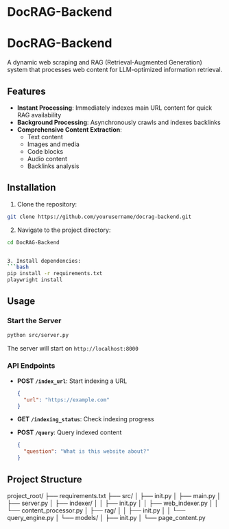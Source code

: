 # DocRAG-Backend
# DocRAG-Backend

A dynamic web scraping and RAG (Retrieval-Augmented Generation) system that processes web content for LLM-optimized information retrieval.

## Features

- **Instant Processing**: Immediately indexes main URL content for quick RAG availability
- **Background Processing**: Asynchronously crawls and indexes backlinks
- **Comprehensive Content Extraction**: 
  - Text content
  - Images and media
  - Code blocks
  - Audio content
  - Backlinks analysis

## Installation

1. Clone the repository:
```bash
git clone https://github.com/yourusername/docrag-backend.git
```

2. Navigate to the project directory:
```bash
cd DocRAG-Backend


3. Install dependencies:
```bash
pip install -r requirements.txt
playwright install
```


## Usage

### Start the Server


```bash
python src/server.py
```


The server will start on `http://localhost:8000`

### API Endpoints

- **POST `/index_url`**: Start indexing a URL
  ```json
  {
    "url": "https://example.com"
  }
  ```

- **GET `/indexing_status`**: Check indexing progress

- **POST `/query`**: Query indexed content
  ```json
  {
    "question": "What is this website about?"
  }
  ```

## Project Structure
project_root/
├── requirements.txt
├── src/
│ ├── init.py
│ ├── main.py
│ ├── server.py
│ ├── indexer/
│ │ ├── init.py
│ │ ├── web_indexer.py
│ │ └── content_processor.py
│ ├── rag/
│ │ ├── init.py
│ │ └── query_engine.py
│ └── models/
│ ├── init.py
│ └── page_content.py